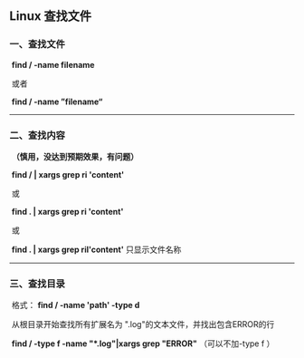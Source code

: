 ## Linux 查找文件

### 一、查找文件

​	**find / -name filename**

​	或者

​	 **find / -name ”filename“**

---

### 二、查找内容

​	**（慎用，没达到预期效果，有问题）**

​	**find / | xargs grep ri 'content'**

​	或

​	**find . | xargs grep ri 'content'**

​	或

​	**find . | xargs grep ril'content'**	只显示文件名称

---

### 三、查找目录

​	格式：	**find / -name 'path' -type d**

​	从根目录开始查找所有扩展名为 ".log"的文本文件，并找出包含ERROR的行

​	**find / -type f -name "*.log"|xargs grep "ERROR"** （可以不加-type f ）